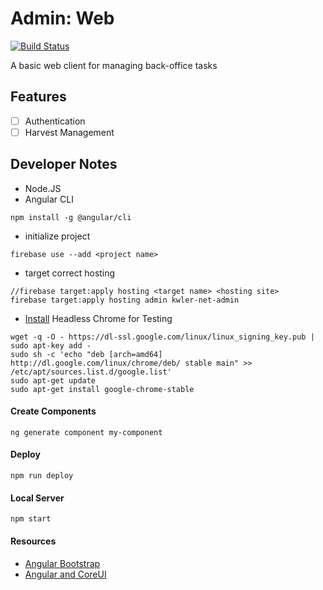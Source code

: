 # Admin: Web
[![Build Status](https://travis-ci.org/kwler/admin-ui-web.svg?branch=master)](https://travis-ci.org/kwler/admin-ui-web)

A basic web client for managing back-office tasks


## Features
- [ ] Authentication
- [ ] Harvest Management

## Developer Notes
- Node.JS
- Angular CLI
```
npm install -g @angular/cli
```
- initialize project
```
firebase use --add <project name>
```
- target correct hosting
```
//firebase target:apply hosting <target name> <hosting site>
firebase target:apply hosting admin kwler-net-admin
```
- [Install](https://www.ubuntuupdates.org/ppa/google_chrome?dist=stable) Headless Chrome for Testing
```
wget -q -O - https://dl-ssl.google.com/linux/linux_signing_key.pub | sudo apt-key add - 
sudo sh -c 'echo "deb [arch=amd64] http://dl.google.com/linux/chrome/deb/ stable main" >> /etc/apt/sources.list.d/google.list'
sudo apt-get update 
sudo apt-get install google-chrome-stable
```

#### Create Components
```
ng generate component my-component
```

#### Deploy
```
npm run deploy
```

#### Local Server
```
npm start
```

#### Resources
- [Angular Bootstrap](https://valor-software.com/ngx-bootstrap/#/getting-started)
- [Angular and CoreUI](https://github.com/coreui/coreui-free-angular-admin-template)